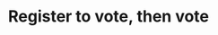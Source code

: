 ---
layout: project
title:  "Register to vote, then vote"
featured-image: "register-to-vote-tshirt/register-to-vote-tshirt.png"
featured-alt: "Photo of Register to Vote T-shirt."
featured-bg: "#d0e2fb"
project-url: "https://www.registertovotethenvote.us/"
excerpt: Pro bono t-shirt design encouraging folks to vote, art direction by [Scott Lederer.](https://scottlederer.com/)
---